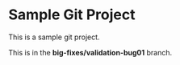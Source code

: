 # Sample Git Project

This is a sample git project.

This is in the **big-fixes/validation-bug01** branch.